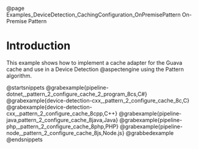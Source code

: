 @page Examples_DeviceDetection_CachingConfiguration_OnPremisePattern On-Premise Pattern

# Introduction

This example shows how to implement a cache adapter for the Guava cache and use in a
Device Detection @aspectengine using the Pattern algorithm.

@startsnippets
@grabexample{pipeline-dotnet,_pattern_2_configure_cache_2_program_8cs,C#}
@grabexample{device-detection-cxx,_pattern_2_configure_cache_8c,C}
@grabexample{device-detection-cxx,_pattern_2_configure_cache_8cpp,C++}
@grabexample{pipeline-java,pattern_2_configure_cache_8java,Java}
@grabexample{pipeline-php,_pattern_2_configure_cache_8php,PHP}
@grabexample{pipeline-node,_pattern_2_configure_cache_8js,Node.js}
@grabbedexample
@endsnippets
